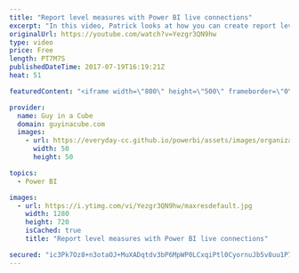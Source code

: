 ```yaml
---
title: "Report level measures with Power BI live connections"
excerpt: "In this video, Patrick looks at how you can create report level measures, within Power BI Desktop, against SQL Server Analysis Services Tabular live connections, or against a Power BI service dataset live connection. He also explains what is meant by report level measures. Bust out your DAX toolbelt"
originalUrl: https://youtube.com/watch?v=Yezgr3QN9hw
type: video
price: Free
length: PT7M7S
publishedDateTime: 2017-07-19T16:19:21Z
heat: 51

featuredContent: "<iframe width=\"800\" height=\"500\" frameborder=\"0\" src=\"https://www.youtube.com/embed/Yezgr3QN9hw\" allow=\"accelerometer; autoplay; encrypted-media; gyroscope; picture-in-picture\" allowfullscreen></iframe>"

provider:
  name: Guy in a Cube
  domain: guyinacube.com
  images:
    - url: https://everyday-cc.github.io/powerbi/assets/images/organizations/guyinacube.com-50x50.jpg
      width: 50
      height: 50

topics:
  - Power BI

images:
  - url: https://i.ytimg.com/vi/Yezgr3QN9hw/maxresdefault.jpg
    width: 1280
    height: 720
    isCached: true
    title: "Report level measures with Power BI live connections"

secured: "ic3Pk7Oz8+n3otaOJ+MuXADqtdv3bP6MpWP0LCxqiPtl0CyornuJb5v8uu1P7PaBPUJESmky7O7du/H6mQT8nUnRSDj75DV/pgwZtp98LaxnlV7sGh62C8w4CXh4fjYOZ0ocyYUp4jpckxTMIoOkZDsDLnSyOfKlfNowOJQvKWdkZeYKg8FXei4fleCdvY/NT6kyibpDhnHlWnBLFOKyD9ItpLSDqU9R8MSJnimHROQxEPvbUV4ZsS/jIt2nYdkYe2LgOEP63iNLIjRI21ulb+BOd53ro2sQTKwj1NCT6wnnD3aAIjboxz4wF9PosOitcnpmWfrknxAhSJCTe06VkofwR5F9dlkVXHH4fn7CRl72oezi550stoPtPYUNKF5sA2FTC7I53NSmROlZVivV6QtGY3QLQXNBNCBTrl9FXBQ=;seD7LUmYKui6Ij+SxDt3/g=="
---
```


